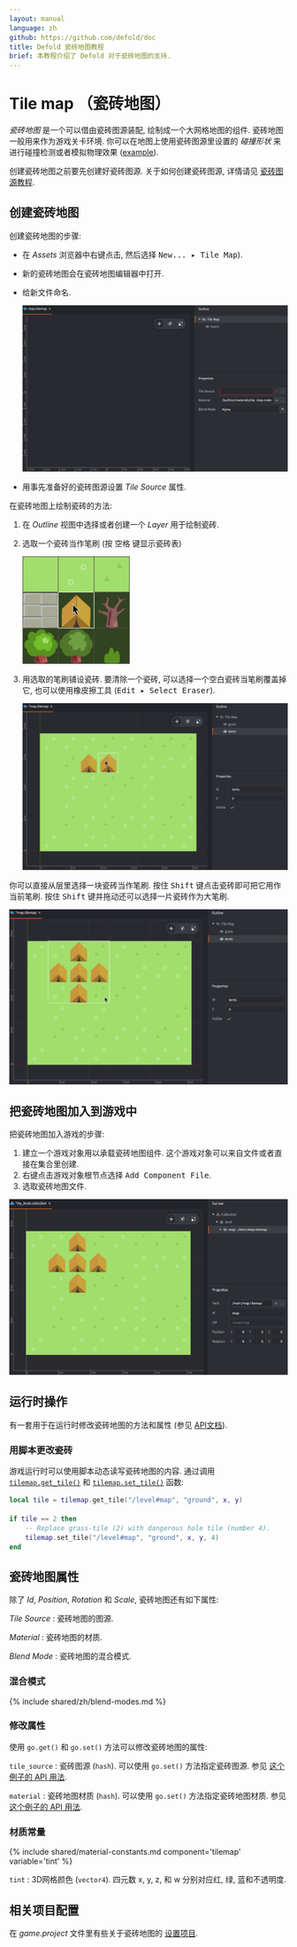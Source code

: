 ```yaml
---
layout: manual
language: zh
github: https://github.com/defold/doc
title: Defold 瓷砖地图教程
brief: 本教程介绍了 Defold 对于瓷砖地图的支持.
---
```


# Tile map （瓷砖地图）

*瓷砖地图* 是一个可以借由瓷砖图源装配, 绘制成一个大网格地图的组件. 瓷砖地图一般用来作为游戏关卡环境. 你可以在地图上使用瓷砖图源里设置的 *碰撞形状* 来进行碰撞检测或者模拟物理效果 ([example](/examples/tilemap/collisions/)).

创建瓷砖地图之前要先创建好瓷砖图源. 关于如何创建瓷砖图源, 详情请见 [瓷砖图源教程](/zh/manuals/tilesource).

## 创建瓷砖地图

创建瓷砖地图的步骤:

- 在 *Assets* 浏览器中<kbd>右键点击</kbd>, 然后选择 <kbd>New... ▸ Tile Map</kbd>).
- 新的瓷砖地图会在瓷砖地图编辑器中打开.
- 给新文件命名.

  ![新瓷砖地图](/manuals/images/tilemap/tilemap.png)

- 用事先准备好的瓷砖图源设置 *Tile Source* 属性.

在瓷砖地图上绘制瓷砖的方法:

1. 在 *Outline* 视图中选择或者创建一个 *Layer* 用于绘制瓷砖.
2. 选取一个瓷砖当作笔刷 (按 <kbd>空格</kbd> 键显示瓷砖表)

   ![Palette](/manuals/images/tilemap/palette.png)

3. 用选取的笔刷铺设瓷砖. 要清除一个瓷砖, 可以选择一个空白瓷砖当笔刷覆盖掉它, 也可以使用橡皮擦工具 (<kbd>Edit ▸ Select Eraser</kbd>).

   ![铺瓷砖](/manuals/images/tilemap/paint_tiles.png)

你可以直接从层里选择一块瓷砖当作笔刷. 按住 <kbd>Shift</kbd> 键点击瓷砖即可把它用作当前笔刷. 按住 <kbd>Shift</kbd> 键并拖动还可以选择一片瓷砖作为大笔刷.

![选取瓷砖](/manuals/images/tilemap/pick_tiles.png)

## 把瓷砖地图加入到游戏中

把瓷砖地图加入游戏的步骤:

1. 建立一个游戏对象用以承载瓷砖地图组件. 这个游戏对象可以来自文件或者直接在集合里创建.
2. 右键点击游戏对象根节点选择 <kbd>Add Component File</kbd>.
3. 选取瓷砖地图文件.

![使用瓷砖地图](/manuals/images/tilemap/use_tilemap.png)

## 运行时操作

有一套用于在运行时修改瓷砖地图的方法和属性 (参见 [API文档](/ref/tilemap/)).

### 用脚本更改瓷砖

游戏运行时可以使用脚本动态读写瓷砖地图的内容. 通过调用 [`tilemap.get_tile()`](/ref/tilemap/#tilemap.get_tile) 和 [`tilemap.set_tile()`](/ref/tilemap/#tilemap.set_tile) 函数:

```lua
local tile = tilemap.get_tile("/level#map", "ground", x, y)

if tile == 2 then
    -- Replace grass-tile (2) with dangerous hole tile (number 4).
    tilemap.set_tile("/level#map", "ground", x, y, 4)
end
```

## 瓷砖地图属性

除了 *Id*, *Position*, *Rotation* 和 *Scale*, 瓷砖地图还有如下属性:

*Tile Source*
: 瓷砖地图的图源.

*Material*
: 瓷砖地图的材质.

*Blend Mode*
: 瓷砖地图的混合模式.

### 混合模式
{% include shared/zh/blend-modes.md %}

### 修改属性

使用 `go.get()` 和 `go.set()` 方法可以修改瓷砖地图的属性:

`tile_source`
: 瓷砖图源 (`hash`). 可以使用 `go.set()` 方法指定瓷砖图源. 参见 [这个例子的 API 用法](/ref/tilemap/#tile_source).

`material`
: 瓷砖地图材质 (`hash`). 可以使用 `go.set()` 方法指定瓷砖地图材质. 参见 [这个例子的 API 用法](/ref/tilemap/#material).

### 材质常量

{% include shared/material-constants.md component='tilemap' variable='tint' %}

`tint`
: 3D网格颜色 (`vector4`). 四元数 x, y, z, 和 w 分别对应红, 绿, 蓝和不透明度.

## 相关项目配置

在 *game.project* 文件里有些关于瓷砖地图的 [设置项目](/zh/manuals/project-settings#tilemap).

